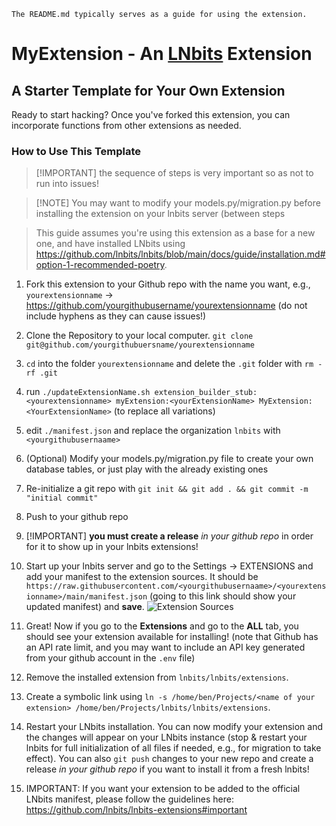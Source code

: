 `The README.md typically serves as a guide for using the extension.`

# MyExtension - An [LNbits](https://github.com/lnbits/lnbits) Extension

## A Starter Template for Your Own Extension

Ready to start hacking? Once you've forked this extension, you can incorporate functions from other extensions as needed.

### How to Use This Template

> [!IMPORTANT] the sequence of steps is very important so as not to run into issues!

> [!NOTE] You may want to modify your models.py/migration.py before installing the extension on your lnbits server (between steps

> This guide assumes you're using this extension as a base for a new one, and have installed LNbits using <https://github.com/lnbits/lnbits/blob/main/docs/guide/installation.md#option-1-recommended-poetry>.

1. Fork this extension to your Github repo with the name you want, e.g., `yourextensionname` -> <https://github.com/yourgithubusername/yourextensionname> (do not include hyphens as they can cause issues!)

1. Clone the Repository to your local computer. `git clone git@github.com/yourgithubuersname/yourextensionname`

1. `cd` into the folder `yourextensionname` and delete the `.git` folder with `rm -rf .git`

1. run `./updateExtensionName.sh extension_builder_stub:<yourextensionname> myExtension:<yourExtensionName> MyExtension:<YourExtensionName>` (to replace all variations)

1. edit `./manifest.json` and replace the organization `lnbits` with `<yourgithubusernaame>`

1. (Optional) Modify your models.py/migration.py file to create your own database tables, or just play with the already existing ones

1. Re-initialize a git repo with `git init && git add . && git commit -m "initial commit"`

1. Push to your github repo

1. [!IMPORTANT] **you must create a release** _in your github repo_ in order for it to show up in your lnbits extensions!

1. Start up your lnbits server and go to the Settings -> EXTENSIONS and add your manifest to the extension sources. It should be `https://raw.githubusercontent.com/<yourgithubusernaame>/<yourextensionname>/main/manifest.json` (going to this link should show your updated manifest) and **save**. ![Extension Sources](https://i.imgur.com/MUGwAU3.png)
1. Great! Now if you go to the **Extensions** and go to the **ALL** tab, you should see your extension available for installing! (note that Github has an API rate limit, and you may want to include an API key generated from your github account in the `.env` file)

1. Remove the installed extension from `lnbits/lnbits/extensions`.

1. Create a symbolic link using `ln -s /home/ben/Projects/<name of your extension> /home/ben/Projects/lnbits/lnbits/extensions`.

1. Restart your LNbits installation. You can now modify your extension and the changes will appear on your LNbits instance (stop & restart your lnbits for full initialization of all files if needed, e.g., for migration to take effect). You can also `git push` changes to your new repo and create a release _in your github repo_ if you want to install it from a fresh lnbits!

1. IMPORTANT: If you want your extension to be added to the official LNbits manifest, please follow the guidelines here: <https://github.com/lnbits/lnbits-extensions#important>
